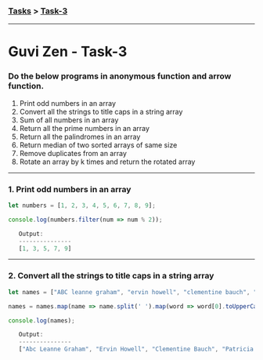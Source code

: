 ### [Tasks](https://github.com/MaitreyaSahu/guvi-zen-tasks#guvi-zen-tasks) > [Task-3](#guvi-zen---task-3)
---

# Guvi Zen - Task-3

### Do the below programs in anonymous function and arrow function.

1. Print odd numbers in an array
2. Convert all the strings to title caps in a string array
3. Sum of all numbers in an array
4. Return all the prime numbers in an array
5. Return all the palindromes in an array
6. Return median of two sorted arrays of same size
7. Remove duplicates from an array
8. Rotate an array by k times and return the rotated array



---
### 1. Print odd numbers in an array
```javascript
let numbers = [1, 2, 3, 4, 5, 6, 7, 8, 9];

console.log(numbers.filter(num => num % 2));
```

```javascript
   Output:
   ---------------
   [1, 3, 5, 7, 9]
```

---
### 2. Convert all the strings to title caps in a string array
```javascript
let names = ["ABC leanne graham", "ervin howell", "clementine bauch", "patricia lebsack", "chelsey dietrich", "mrs. dennis schulist", "kurtis weissnat", "nicholas runolfsdottir v", "glenna reichert", "clementina dubuque"];

names = names.map(name => name.split(' ').map(word => word[0].toUpperCase() + word.slice(1).toLowerCase()).join(' '));

console.log(names);
```

```javascript
   Output:
   ---------------
   ["Abc Leanne Graham", "Ervin Howell", "Clementine Bauch", "Patricia Lebsack", "Chelsey Dietrich", "Mrs. Dennis Schulist", "Kurtis Weissnat", "Nicholas Runolfsdottir V", "Glenna Reichert", "Clementina Dubuque"]
```
